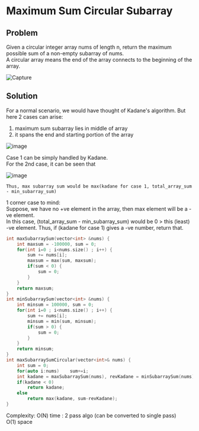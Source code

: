 # Maximum Sum Circular Subarray
## Problem
Given a circular integer array nums of length n, return the maximum possible sum of a non-empty subarray of nums.  
A circular array means the end of the array connects to the beginning of the array.  
  
![Capture](https://user-images.githubusercontent.com/44015508/147975986-512d0ef3-8e8b-4dcc-93ad-58f3fde86705.JPG)  

## Solution
For a normal scenario, we would have thought of Kadane's algorithm. But here 2 cases can arise:  
1. maximum sum subarray lies in middle of array
2. it spans the end and starting portion of the array

![image](https://user-images.githubusercontent.com/44015508/147976364-0bf42c59-30b8-4444-8602-496fbd82f71e.png)

Case 1 can be simply handled by Kadane.  
For the 2nd case, it can be seen that  

![image](https://user-images.githubusercontent.com/44015508/147976458-5dd2b7ff-18c2-4a64-97d4-7449c3c85008.png)

```
Thus, max subarray sum would be max(kadane for case 1, total_array_sum - min_subarray_sum)
```
1 corner case to mind:  
Suppose, we have no +ve element in the array, then max element will be a -ve element.  
In this case, (total_array_sum - min_subarray_sum) would be 0 > this (least) -ve element.
Thus, if (kadane for case 1) gives a -ve number, return that.

```c++
int maxSubarraySum(vector<int> &nums) {
    int maxsum = -100000, sum = 0;
    for(int i=0 ; i<nums.size() ; i++) {
        sum += nums[i];
        maxsum = max(sum, maxsum);
        if(sum < 0) {
            sum = 0;
        }
    }
    return maxsum;
}
int minSubarraySum(vector<int> &nums) {
    int minsum = 100000, sum = 0;
    for(int i=0 ; i<nums.size() ; i++) {
        sum += nums[i];
        minsum = min(sum, minsum);
        if(sum > 0) {
            sum = 0;
        }
    }
    return minsum;
}
int maxSubarraySumCircular(vector<int>& nums) {
    int sum = 0;
    for(auto i:nums)    sum+=i;
    int kadane = maxSubarraySum(nums), revKadane = minSubarraySum(nums);
    if(kadane < 0)
        return kadane;
    else
        return max(kadane, sum-revKadane);
}
```
Complexity: O(N) time : 2 pass algo (can be converted to single pass)  
            O(1) space
